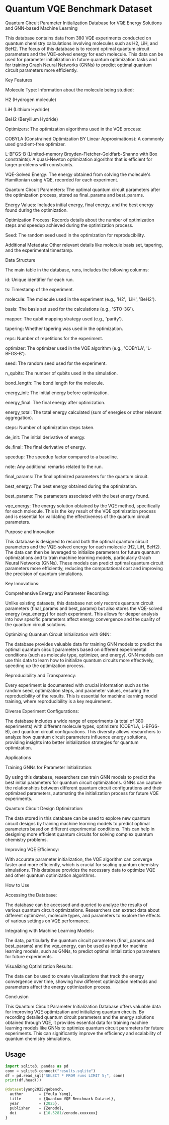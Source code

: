 # Quantum VQE Benchmark Dataset

Quantum Circuit Parameter Initialization Database for VQE Energy Solutions and GNN-based Machine Learning

This database contains data from 380 VQE experiments conducted on quantum chemistry calculations involving molecules such as H2, LiH, and BeH2. The focus of this database is to record optimal quantum circuit parameters and the VQE-solved energy for each molecule. This data can be used for parameter initialization in future quantum optimization tasks and for training Graph Neural Networks (GNNs) to predict optimal quantum circuit parameters more efficiently.

Key Features

Molecule Type: Information about the molecule being studied:

H2 (Hydrogen molecule)

LiH (Lithium Hydride)

BeH2 (Beryllium Hydride)

Optimizers: The optimization algorithms used in the VQE process:

COBYLA (Constrained Optimization BY Linear Approximations): A commonly used gradient-free optimizer.

L-BFGS-B (Limited-memory Broyden-Fletcher-Goldfarb-Shanno with Box constraints): A quasi-Newton optimization algorithm that is efficient for larger problems with constraints.

VQE-Solved Energy: The energy obtained from solving the molecule's Hamiltonian using VQE, recorded for each experiment.

Quantum Circuit Parameters: The optimal quantum circuit parameters after the optimization process, stored as final_params and best_params.

Energy Values: Includes initial energy, final energy, and the best energy found during the optimization.

Optimization Process: Records details about the number of optimization steps and speedup achieved during the optimization process.

Seed: The random seed used in the optimization for reproducibility.

Additional Metadata: Other relevant details like molecule basis set, tapering, and the experimental timestamp.

Data Structure

The main table in the database, runs, includes the following columns:

id: Unique identifier for each run.

ts: Timestamp of the experiment.

molecule: The molecule used in the experiment (e.g., 'H2', 'LiH', 'BeH2').

basis: The basis set used for the calculations (e.g., 'STO-3G').

mapper: The qubit mapping strategy used (e.g., 'parity').

tapering: Whether tapering was used in the optimization.

reps: Number of repetitions for the experiment.

optimizer: The optimizer used in the VQE algorithm (e.g., 'COBYLA', 'L-BFGS-B').

seed: The random seed used for the experiment.

n_qubits: The number of qubits used in the simulation.

bond_length: The bond length for the molecule.

energy_init: The initial energy before optimization.

energy_final: The final energy after optimization.

energy_total: The total energy calculated (sum of energies or other relevant aggregation).

steps: Number of optimization steps taken.

de_init: The initial derivative of energy.

de_final: The final derivative of energy.

speedup: The speedup factor compared to a baseline.

note: Any additional remarks related to the run.

final_params: The final optimized parameters for the quantum circuit.

best_energy: The best energy obtained during the optimization.

best_params: The parameters associated with the best energy found.

vqe_energy: The energy solution obtained by the VQE method, specifically for each molecule. This is the key result of the VQE optimization process and is essential for validating the effectiveness of the quantum circuit parameters.

Purpose and Innovation

This database is designed to record both the optimal quantum circuit parameters and the VQE-solved energy for each molecule (H2, LiH, BeH2). The data can then be leveraged to initialize parameters for future quantum optimizations and to train machine learning models, particularly Graph Neural Networks (GNNs). These models can predict optimal quantum circuit parameters more efficiently, reducing the computational cost and improving the precision of quantum simulations.

Key Innovations:

Comprehensive Energy and Parameter Recording:

Unlike existing datasets, this database not only records quantum circuit parameters (final_params and best_params) but also stores the VQE-solved energy (vqe_energy) for each experiment. This allows for deeper analysis into how specific parameters affect energy convergence and the quality of the quantum circuit solutions.

Optimizing Quantum Circuit Initialization with GNN:

The database provides valuable data for training GNN models to predict the optimal quantum circuit parameters based on different experimental conditions (such as molecule type, optimizer, and energy). GNN models can use this data to learn how to initialize quantum circuits more effectively, speeding up the optimization process.

Reproducibility and Transparency:

Every experiment is documented with crucial information such as the random seed, optimization steps, and parameter values, ensuring the reproducibility of the results. This is essential for machine learning model training, where reproducibility is a key requirement.

Diverse Experiment Configurations:

The database includes a wide range of experiments (a total of 380 experiments) with different molecule types, optimizers (COBYLA, L-BFGS-B), and quantum circuit configurations. This diversity allows researchers to analyze how quantum circuit parameters influence energy solutions, providing insights into better initialization strategies for quantum optimization.

Applications

Training GNNs for Parameter Initialization:

By using this database, researchers can train GNN models to predict the best initial parameters for quantum circuit optimizations. GNNs can capture the relationships between different quantum circuit configurations and their optimized parameters, automating the initialization process for future VQE experiments.

Quantum Circuit Design Optimization:

The data stored in this database can be used to explore new quantum circuit designs by training machine learning models to predict optimal parameters based on different experimental conditions. This can help in designing more efficient quantum circuits for solving complex quantum chemistry problems.

Improving VQE Efficiency:

With accurate parameter initialization, the VQE algorithm can converge faster and more efficiently, which is crucial for scaling quantum chemistry simulations. This database provides the necessary data to optimize VQE and other quantum optimization algorithms.

How to Use

Accessing the Database:

The database can be accessed and queried to analyze the results of various quantum circuit optimizations. Researchers can extract data about different optimizers, molecule types, and parameters to explore the effects of various settings on VQE performance.

Integrating with Machine Learning Models:

The data, particularly the quantum circuit parameters (final_params and best_params) and the vqe_energy, can be used as input for machine learning models, such as GNNs, to predict optimal initialization parameters for future experiments.

Visualizing Optimization Results:

The data can be used to create visualizations that track the energy convergence over time, showing how different optimization methods and parameters affect the energy optimization process.

Conclusion

This Quantum Circuit Parameter Initialization Database offers valuable data for improving VQE optimization and initializing quantum circuits. By recording detailed quantum circuit parameters and the energy solutions obtained through VQE, it provides essential data for training machine learning models like GNNs to optimize quantum circuit parameters for future experiments. This can significantly improve the efficiency and scalability of quantum chemistry simulations.

## Usage
```python
import sqlite3, pandas as pd
conn = sqlite3.connect("results.sqlite")
df = pd.read_sql("SELECT * FROM runs LIMIT 5;", conn)
print(df.head())

@dataset{yang2025vqebench,
  author       = {Youla Yang},
  title        = {Quantum VQE Benchmark Dataset},
  year         = {2025},
  publisher    = {Zenodo},
  doi          = {10.5281/zenodo.xxxxxxx}
}

